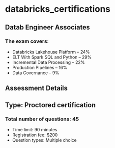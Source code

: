 # databricks_certifications

## Datab Engineer Associates 

### The exam covers:

- Databricks Lakehouse Platform – 24%
- ELT With Spark SQL and Python – 29%
- Incremental Data Processing – 22%
- Production Pipelines – 16%
- Data Governance – 9%

## Assessment Details

## Type: Proctored certification

###  Total number of questions: 45

- Time limit: 90 minutes
- Registration fee: $200
- Question types: Multiple choice